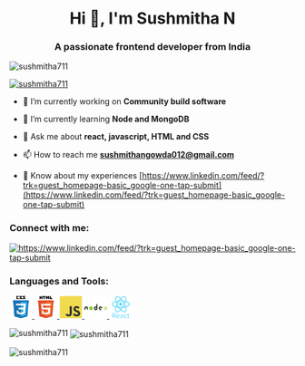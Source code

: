 <h1 align="center">Hi 👋, I'm Sushmitha N</h1>
<h3 align="center">A passionate frontend developer from India</h3>

<p align="left"> <img src="https://komarev.com/ghpvc/?username=sushmitha711&label=Profile%20views&color=0e75b6&style=flat" alt="sushmitha711" /> </p>

<p align="left"> <a href="https://github.com/ryo-ma/github-profile-trophy"><img src="https://github-profile-trophy.vercel.app/?username=sushmitha711" alt="sushmitha711" /></a> </p>

- 🔭 I’m currently working on **Community build software**

- 🌱 I’m currently learning **Node and MongoDB**

- 💬 Ask me about **react, javascript, HTML and CSS**

- 📫 How to reach me **sushmithangowda012@gmail.com**

- 📄 Know about my experiences [https://www.linkedin.com/feed/?trk=guest_homepage-basic_google-one-tap-submit](https://www.linkedin.com/feed/?trk=guest_homepage-basic_google-one-tap-submit)

<h3 align="left">Connect with me:</h3>
<p align="left">
<a href="https://linkedin.com/in/https://www.linkedin.com/feed/?trk=guest_homepage-basic_google-one-tap-submit" target="blank"><img align="center" src="https://raw.githubusercontent.com/rahuldkjain/github-profile-readme-generator/master/src/images/icons/Social/linked-in-alt.svg" alt="https://www.linkedin.com/feed/?trk=guest_homepage-basic_google-one-tap-submit" height="30" width="40" /></a>
</p>

<h3 align="left">Languages and Tools:</h3>
<p align="left"> <a href="https://www.w3schools.com/css/" target="_blank" rel="noreferrer"> <img src="https://raw.githubusercontent.com/devicons/devicon/master/icons/css3/css3-original-wordmark.svg" alt="css3" width="40" height="40"/> </a> <a href="https://www.w3.org/html/" target="_blank" rel="noreferrer"> <img src="https://raw.githubusercontent.com/devicons/devicon/master/icons/html5/html5-original-wordmark.svg" alt="html5" width="40" height="40"/> </a> <a href="https://developer.mozilla.org/en-US/docs/Web/JavaScript" target="_blank" rel="noreferrer"> <img src="https://raw.githubusercontent.com/devicons/devicon/master/icons/javascript/javascript-original.svg" alt="javascript" width="40" height="40"/> </a> <a href="https://nodejs.org" target="_blank" rel="noreferrer"> <img src="https://raw.githubusercontent.com/devicons/devicon/master/icons/nodejs/nodejs-original-wordmark.svg" alt="nodejs" width="40" height="40"/> </a> <a href="https://reactjs.org/" target="_blank" rel="noreferrer"> <img src="https://raw.githubusercontent.com/devicons/devicon/master/icons/react/react-original-wordmark.svg" alt="react" width="40" height="40"/> </a> </p>

<p><img align="left" src="https://github-readme-stats.vercel.app/api/top-langs?username=sushmitha711&show_icons=true&locale=en&layout=compact" alt="sushmitha711" /></p>

<p>&nbsp;<img align="center" src="https://github-readme-stats.vercel.app/api?username=sushmitha711&show_icons=true&locale=en" alt="sushmitha711" /></p>

<p><img align="center" src="https://github-readme-streak-stats.herokuapp.com/?user=sushmitha711&" alt="sushmitha711" /></p>

